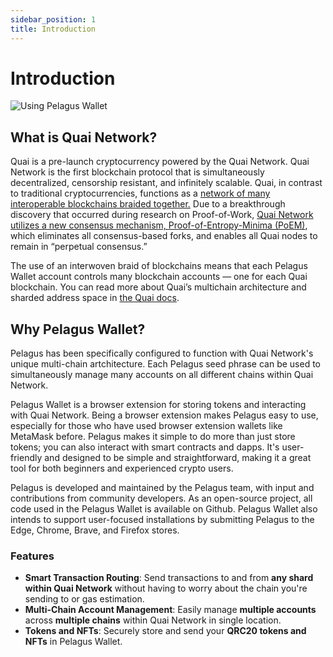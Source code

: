```yaml
---
sidebar_position: 1
title: Introduction
---
```


# Introduction

![Using Pelagus Wallet](/img/PelagusDisplay.png)

## What is Quai Network?

Quai is a pre-launch cryptocurrency powered by the Quai Network. Quai Network is the first blockchain protocol that is simultaneously decentralized, censorship resistant, and infinitely scalable. Quai, in contrast to traditional cryptocurrencies, functions as a [network of many interoperable blockchains braided together.](https://docs.qu.ai/learn/advanced-introduction/multithreaded-execution) Due to a breakthrough discovery that occurred during research on Proof-of-Work, [Quai Network utilizes a new consensus mechanism, Proof-of-Entropy-Minima (PoEM)](https://arxiv.org/abs/2303.04305), which eliminates all consensus-based forks, and enables all Quai nodes to remain in “perpetual consensus.”

The use of an interwoven braid of blockchains means that each Pelagus Wallet account controls many blockchain accounts — one for each Quai blockchain. You can read more about Quai’s multichain architecture and sharded address space in [the Quai docs](https://docs.qu.ai/learn/introduction).

## Why Pelagus Wallet?

Pelagus has been specifically configured to function with Quai Network's unique multi-chain artchitecture. Each Pelagus seed phrase can be used to simultaneously manage many accounts on all different chains within Quai Network.

Pelagus Wallet is a browser extension for storing tokens and interacting with Quai Network. Being a browser extension makes Pelagus easy to use, especially for those who have used browser extension wallets like MetaMask before. Pelagus makes it simple to do more than just store tokens; you can also interact with smart contracts and dapps. It's user-friendly and designed to be simple and straightforward, making it a great tool for both beginners and experienced crypto users.

Pelagus is developed and maintained by the Pelagus team, with input and contributions from community developers. As an open-source project, all code used in the Pelagus Wallet is available on Github. Pelagus Wallet also intends to support user-focused installations by submitting Pelagus to the Edge, Chrome, Brave, and Firefox stores.

### Features

- **Smart Transaction Routing**: Send transactions to and from **any shard within Quai Network** without having to worry about the chain you're sending to or gas estimation.
- **Multi-Chain Account Management**: Easily manage **multiple accounts** across **multiple chains** within Quai Network in single location.
- **Tokens and NFTs**: Securely store and send your **QRC20 tokens and NFTs** in Pelagus Wallet.
